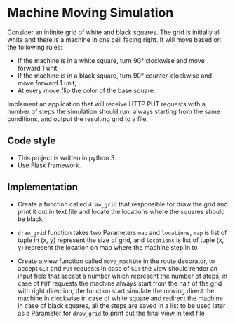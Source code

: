 # Machine Moving Simulation

Consider an infinite grid of white and black squares. The grid is initially all white and there is a machine in one cell facing right. It will move based on the following rules:

- If the machine is in a white square, turn 90° clockwise and move forward 1 unit;
- If the machine is in a black square, turn 90° counter-clockwise and move forward 1 unit;
- At every move flip the color of the base square.

Implement an application that will receive HTTP PUT requests with a number of steps the simulation should run, always starting from the same conditions, and output the resulting grid to a file.

## Code style

- This project is written in python 3.
- Use Flask framework.

## Implementation

- Create a function called `draw_grid` that responsible for draw the grid and print it out in text file and locate the locations where the squares should be black

- `draw_grid` function takes two Parameters `map` and `locations`, `map` is list of tuple in (x, y) represent the size of grid, and `locations` is list of tuple (x, y) represent the location on map where the machine step in to

- Create a view function called `move_machine` in the route decorator, to accept `GET` and `PUT` requests in case of `GET` the view should render an input field that accept a number which represent the number of steps, in case of `PUT` requests the machine always start from the half of the grid with right direction, the function start simulate the moving direct the machine in clockwise in case of white square and redirect the machine in case of black squares, all the steps are saved in a list to be used later as a Parameter for `draw_grid` to print out the final view in text file
